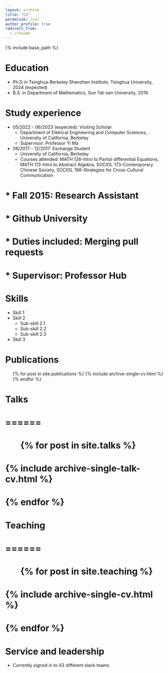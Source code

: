 ```yaml
---
layout: archive
title: "CV"
permalink: /cv/
author_profile: true
redirect_from:
  - /resume
---
```


{% include base_path %}

Education
======
* Ph.D in Tsinghua-Berkeley Shenzhen Institute, Tsinghua University, 2024 (expected)
* B.S. in Department of Mathematics, Sun Yat-sen University, 2019

Study experience
======
* 05/2022 - 06/2023 (expected): Visiting Scholar
  * Department of Eletrical Engineering and Computer Sciences, University of California, Berkeley
  * Supervisor: Professor Yi Ma
* 08/2017 - 12/2017: Exchange Student
  * University of California, Berkeley
  * Courses attended: MATH 126-Intro to Partial differential Equations, MATH 113-Intro to Abstract Algebra, SOCIOL 173-Contemporary Chinese Society, SOCIOL 198-Strategies for Cross-Cultural Communication

# * Fall 2015: Research Assistant
#  * Github University
#  * Duties included: Merging pull requests
#  * Supervisor: Professor Hub
  
Skills
======
* Skill 1
* Skill 2
  * Sub-skill 2.1
  * Sub-skill 2.2
  * Sub-skill 2.3
* Skill 3

Publications
======
  <ul>{% for post in site.publications %}
    {% include archive-single-cv.html %}
  {% endfor %}</ul>
  
# Talks
# ======
#   <ul>{% for post in site.talks %}
#     {% include archive-single-talk-cv.html %}
#   {% endfor %}</ul>
  
# Teaching
# ======
#   <ul>{% for post in site.teaching %}
#     {% include archive-single-cv.html %}
#   {% endfor %}</ul>
  
Service and leadership
======
* Currently signed in to 43 different slack teams
